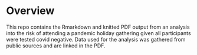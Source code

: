 # Overview 

This repo contains the Rmarkdown and knitted PDF output from an analysis into the risk of attending a pandemic holiday gathering given all participants were tested covid negative.  Data used for the analysis was gathered from public sources and are linked in the PDF. 

